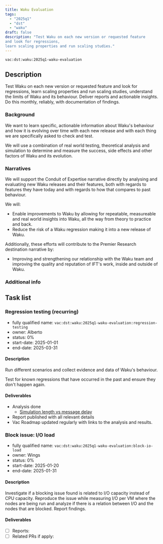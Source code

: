```yaml
---
title: Waku Evaluation
tags:
  - "2025q1"
  - "dst"
  - "waku"
draft: false
description: "Test Waku on each new version or requested feature
and look for regressions,
learn scaling properties and run scaling studies."
---
```


`vac:dst:waku:2025q1-waku-evaluation`

## Description
Test Waku on each new version or requested feature
and look for regressions,
learn scaling properties and run scaling studies,
understand the limits of Waku and its behaviour.
Deliver reports and actionable insights.
Do this monthly, reliably, with documentation of findings.

### Background

We want to learn specific, actionable information
about Waku's behaviour
and how it is evolving over time
with each new release
and with each thing we are specifically asked to check and test.

We will use a combination of real world testing,
theoretical analysis and simulation
to determine and measure the success,
side effects and other factors of Waku and its evolution.

### Narratives
We will support the Conduit of Expertise narrative directly
by analysing and evaluating new Waku releases and their features,
both with regards to features they have today
and with regards to how that compares to past behaviour.

We will:

* Enable improvements to Waku
  by allowing for repeatable, measureable
  and real world insights into Waku,
  all the way from theory to practice and back.
* Reduce the risk of a Waku regression
  making it into a new release of Waku.

Additionally, these efforts will contribute
to the Premier Research destination narrative by:

* Improving and strengthening our relationship with the Waku team
  and improving the quality and reputation of IFT's work, inside
  and outside of Waku.

### Additional info

## Task list

### Regression testing (recurring)

* fully qualified name: `vac:dst:waku:2025q1-waku-evaluation:regression-testing`
* owner: Alberto
* status: 0%
* start-date: 2025-01-01
* end-date: 2025-03-31

#### Description
Run different scenarios
and collect evidence and data
of Waku's behaviour.

Test for known regressions
that have occurred in the past
and ensure they don't happen again.

#### Deliverables
* Analysis done
  * [Simulation length vs message delay](https://www.notion.so/Simulation-length-vs-message-delay-1858f96fb65c80f58b81dec6841764c6)
* Report published with all relevant details
* Vac Roadmap updated regularly
  with links to the analysis and results.

### Block issue: I/O load

* fully qualified name: `vac:dst:waku:2025q1-waku-evaluation:block-io-load`
* owner: Wings
* status: 0%
* start-date: 2025-01-20
* end-date: 2025-01-31

#### Description

Investigate if a blocking issue found
is related to I/O capacity instead of CPU capacity.
Reproduce the issue while measuring I/O 
per VM where the nodes are being run
and analyze if there is a relation between I/O
and the nodes that are blocked.
Report findings.

#### Deliverables
- [ ] Reports:
- [ ] Related PRs if apply: